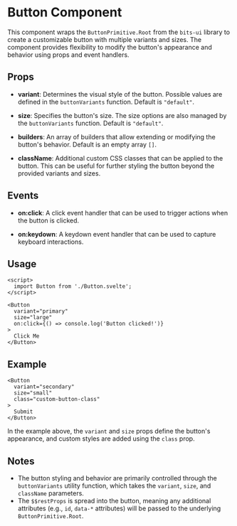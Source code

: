 
# Button Component

This component wraps the `ButtonPrimitive.Root` from the `bits-ui` library to create a customizable button with multiple variants and sizes. The component provides flexibility to modify the button's appearance and behavior using props and event handlers.

## Props

- **variant**: Determines the visual style of the button. Possible values are defined in the `buttonVariants` function. Default is `"default"`.

- **size**: Specifies the button's size. The size options are also managed by the `buttonVariants` function. Default is `"default"`.

- **builders**: An array of builders that allow extending or modifying the button's behavior. Default is an empty array `[]`.

- **className**: Additional custom CSS classes that can be applied to the button. This can be useful for further styling the button beyond the provided variants and sizes.

## Events

- **on:click**: A click event handler that can be used to trigger actions when the button is clicked.

- **on:keydown**: A keydown event handler that can be used to capture keyboard interactions.

## Usage

```svelte
<script>
  import Button from './Button.svelte';
</script>

<Button 
  variant="primary" 
  size="large" 
  on:click={() => console.log('Button clicked!')}
>
  Click Me
</Button>
```

## Example

```svelte
<Button 
  variant="secondary" 
  size="small" 
  class="custom-button-class"
>
  Submit
</Button>
```

In the example above, the `variant` and `size` props define the button's appearance, and custom styles are added using the `class` prop.

## Notes

- The button styling and behavior are primarily controlled through the `buttonVariants` utility function, which takes the `variant`, `size`, and `className` parameters.
- The `$$restProps` is spread into the button, meaning any additional attributes (e.g., `id`, `data-*` attributes) will be passed to the underlying `ButtonPrimitive.Root`.
